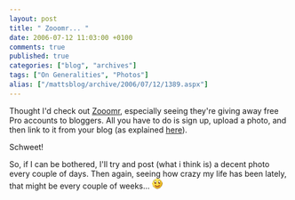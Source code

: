 ```yaml
---
layout: post
title: " Zooomr... "
date: 2006-07-12 11:03:00 +0100
comments: true
published: true
categories: ["blog", "archives"]
tags: ["On Generalities", "Photos"]
alias: ["/mattsblog/archive/2006/07/12/1389.aspx"]
---
```

<!-- more -->

<P>Thought I'd check out <A href="http://www.zooomr.com/">Zooomr</A>, especially seeing they're giving away free Pro accounts to bloggers. All you have to do is sign up, upload a photo, and then link to it from your blog (as explained <A href="http://blog.zooomr.com/2006/07/07/do-we-love-bloggers-yes-we-do/">here</A>).</P>
 <P>Schweet!</P>
 <P>So, if I can be bothered, I'll try and post (what i think is) a decent photo every couple of days. Then again, seeing how crazy my life has been lately, that might be every couple of weeks... <IMG alt=":)" class="emoticon" src="/images/emotions/emotion-1.gif" border=0></P>
